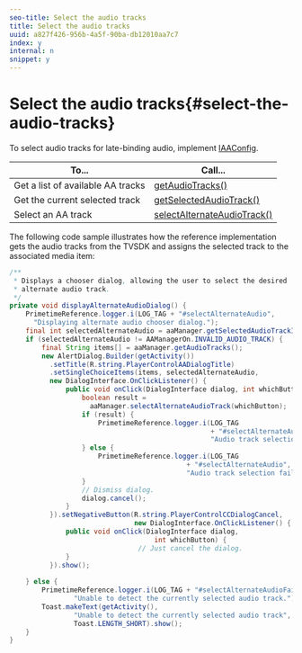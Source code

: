 ```yaml
---
seo-title: Select the audio tracks
title: Select the audio tracks
uuid: a827f426-956b-4a5f-90ba-db12010aa7c7
index: y
internal: n
snippet: y
---
```


# Select the audio tracks{#select-the-audio-tracks}

To select audio tracks for late-binding audio, implement [IAAConfig](http://help.adobe.com/en_US/primetime/api/reference_implementation/android/javadoc/com/adobe/primetime/reference/config/IAAConfig.html).

|  To...  | Call...  |
|---|---|
|  Get a list of available AA tracks  | [getAudioTracks()](http://help.adobe.com/en_US/primetime/api/reference_implementation/android/javadoc/com/adobe/primetime/reference/manager/AAManager.html#getAudioTracks())  |
|  Get the current selected track  | [getSelectedAudioTrack()](http://help.adobe.com/en_US/primetime/api/reference_implementation/android/javadoc/com/adobe/primetime/reference/manager/AAManager.html#getSelectedAudioTrack()) |
|  Select an AA track  | [selectAlternateAudioTrack()](http://help.adobe.com/en_US/primetime/api/reference_implementation/android/javadoc/com/adobe/primetime/reference/manager/AAManager.html#selectAlternateAudioTrack(int))|

The following code sample illustrates how the reference implementation gets the audio tracks from the TVSDK and assigns the selected track to the associated media item:

```java
/** 
 * Displays a chooser dialog, allowing the user to select the desired 
 * alternate audio track. 
 */ 
private void displayAlternateAudioDialog() { 
    PrimetimeReference.logger.i(LOG_TAG + "#selectAlternateAudio", 
      "Displaying alternate audio chooser dialog."); 
    final int selectedAlternateAudio = aaManager.getSelectedAudioTrackIndex(); 
    if (selectedAlternateAudio != AAManagerOn.INVALID_AUDIO_TRACK) { 
        final String items[] = aaManager.getAudioTracks(); 
        new AlertDialog.Builder(getActivity()) 
          .setTitle(R.string.PlayerControlAADialogTitle) 
          .setSingleChoiceItems(items, selectedAlternateAudio, 
          new DialogInterface.OnClickListener() { 
              public void onClick(DialogInterface dialog, int whichButton) { 
                  boolean result =  
                    aaManager.selectAlternateAudioTrack(whichButton); 
                  if (result) { 
                      PrimetimeReference.logger.i(LOG_TAG 
                                                  + "#selectAlternateAudio", 
                                                  "Audio track selection successful"); 
                  } else { 
                      PrimetimeReference.logger.i(LOG_TAG 
                                            + "#selectAlternateAudio", 
                                            "Audio track selection failed"); 
                  } 
                  // Dismiss dialog. 
                  dialog.cancel(); 
              } 
          }).setNegativeButton(R.string.PlayerControlCCDialogCancel, 
                               new DialogInterface.OnClickListener() { 
              public void onClick(DialogInterface dialog, 
                                    int whichButton) { 
                                // Just cancel the dialog. 
              } 
          }).show(); 
 
    } else { 
        PrimetimeReference.logger.i(LOG_TAG + "#selectAlternateAudioFailed", 
                "Unable to detect the currently selected audio track."); 
        Toast.makeText(getActivity(), 
                "Unable to detect the currently selected audio track", 
                Toast.LENGTH_SHORT).show(); 
    } 
} 

```
